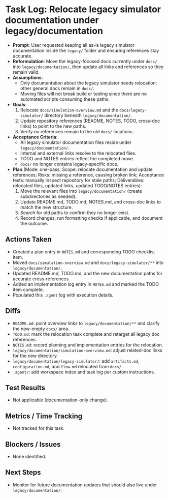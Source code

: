 # Task Log: Relocate legacy simulator documentation under legacy/documentation

- **Prompt**: User requested keeping all as-is legacy simulator documentation inside the `legacy/` folder and ensuring references stay accurate.
- **Reformulation**: Move the legacy-focused docs currently under `docs/` into `legacy/documentation/`, then update all links and references so they remain valid.
- **Assumptions**:
  - Only documentation about the legacy simulator needs relocation; other general docs remain in `docs/`.
  - Moving files will not break build or tooling since there are no automated scripts consuming these paths.
- **Goals**:
  1. Relocate `docs/simulation-overview.md` and the `docs/legacy-simulator/` directory beneath `legacy/documentation/`.
  2. Update repository references (README, NOTES, TODO, cross-doc links) to point to the new paths.
  3. Verify no references remain to the old `docs/` locations.
- **Acceptance Criteria**:
  - All legacy simulator documentation files reside under `legacy/documentation/`.
  - Internal and external links resolve to the relocated files.
  - TODO and NOTES entries reflect the completed move.
  - `docs/` no longer contains legacy-specific docs.
- **Plan** (Mode: one-pass; Scope: relocate documentation and update references; Risks: missing a reference, causing broken link; Acceptance tests: manually inspect repository for stale paths; Deliverables: relocated files, updated links, updated TODO/NOTES entries):
  1. Move the relevant files into `legacy/documentation/` (create subdirectories as needed).
  2. Update README.md, TODO.md, NOTES.md, and cross-doc links to match the new structure.
  3. Search for old paths to confirm they no longer exist.
  4. Record changes, run formatting checks if applicable, and document the outcome.

## Actions Taken
- Created a plan entry in `NOTES.md` and corresponding TODO checklist item.
- Moved `docs/simulation-overview.md` and `docs/legacy-simulator/**` into
  `legacy/documentation/`.
- Updated README.md, TODO.md, and the new documentation paths for accurate
  cross-references.
- Added an implementation log entry in `NOTES.md` and marked the TODO item
  complete.
- Populated this `.agent` log with execution details.

## Diffs
- `README.md`: point overview links to `legacy/documentation/**` and clarify the
  now-empty `docs/` area.
- `TODO.md`: mark the relocation task complete and retarget all legacy doc
  references.
- `NOTES.md`: record planning and implementation entries for the relocation.
- `legacy/documentation/simulation-overview.md`: adjust related-doc links for
  the new directory.
- `legacy/documentation/legacy-simulator/`: add `artifacts.md`,
  `configuration.md`, and `flow.md` relocated from `docs/`.
- `.agent/`: add workspace index and task log per custom instructions.

## Test Results
- Not applicable (documentation-only change).

## Metrics / Time Tracking
- Not tracked for this task.

## Blockers / Issues
- None identified.

## Next Steps
- Monitor for future documentation updates that should also live under
  `legacy/documentation/`.
